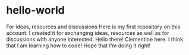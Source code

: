 # hello-world
For ideas, resources and discussions
Here is my first repository on this account. I created it for exchanging ideas, resources as well as for discussions with anyone interested. 
Hello there! Clementine here. I think that I am learning how to code!
Hope that I'm doing it right! 
